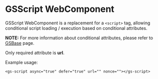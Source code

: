 # GSScript WebComponent

GSScript WebComponent is a replacement for a ```<script>``` tag, allowing conditional script loading / execution based on conditional attributes.

**NOTE:** For more information about conditional attributes, please refer to [GSBase](./GSBase.md) page.

Only required attribute is **url**.

Example usage:
```
<gs-script async="true" defer="true" url="" nonce=""></gs-script>
```